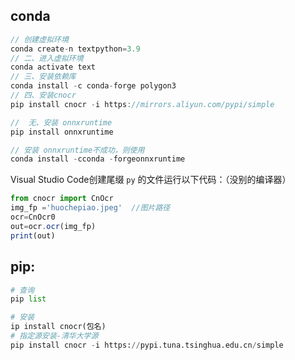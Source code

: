 







## conda

```js
// 创建虚拟环境
conda create-n textpython=3.9
// 二、进入虚拟环境
conda activate text
// 三、安装依赖库
conda install -c conda-forge polygon3
// 四、安装cnocr
pip install cnocr -i https://mirrors.aliyun.com/pypi/simple

//  无、安装 onnxruntime
pip install onnxruntime

// 安装 onnxruntime不成功，则使用
conda install -cconda -forgeonnxruntime
```

Visual Studio Code创建尾缀 `py` 的文件运行以下代码：（没别的编译器）
```js
from cnocr import CnOcr
img_fp ='huochepiao.jpeg'  //图片路径
ocr=CnOcr0
out=ocr.ocr(img_fp)
print(out)
```





## pip:

```python
# 查询
pip list

# 安装
ip install cnocr(包名)
# 指定源安装-清华大学源
pip install cnocr -i https://pypi.tuna.tsinghua.edu.cn/simple




```





